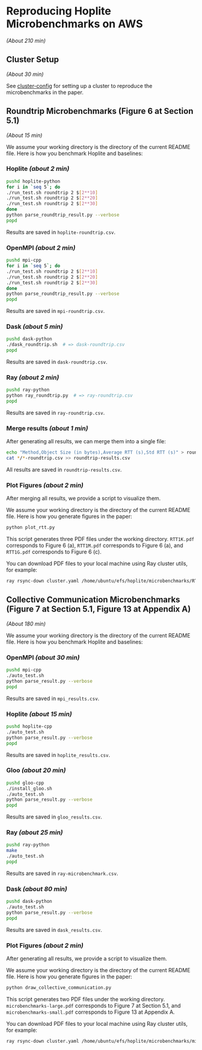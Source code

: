 # Reproducing Hoplite Microbenchmarks on AWS

_(About 210 min)_

## Cluster Setup

_(About 30 min)_

See [cluster-config](cluster-config) for setting up a cluster to reproduce the microbenchmarks in the paper.

## Roundtrip Microbenchmarks (Figure 6 at Section 5.1)

_(About 15 min)_

We assume your working directory is the directory of the current README file. Here is how you benchmark Hoplite and baselines:

### Hoplite _(about 2 min)_

```bash
pushd hoplite-python
for i in `seq 5`; do
./run_test.sh roundtrip 2 $[2**10]
./run_test.sh roundtrip 2 $[2**20]
./run_test.sh roundtrip 2 $[2**30]
done
python parse_roundtrip_result.py --verbose
popd
```

Results are saved in `hoplite-roundtrip.csv`.

### OpenMPI _(about 2 min)_

```bash
pushd mpi-cpp
for i in `seq 5`; do
./run_test.sh roundtrip 2 $[2**10]
./run_test.sh roundtrip 2 $[2**20]
./run_test.sh roundtrip 2 $[2**30]
done
python parse_roundtrip_result.py --verbose
popd
```

Results are saved in `mpi-roundtrip.csv`.

### Dask _(about 5 min)_

```bash
pushd dask-python
./dask_roundtrip.sh  # => dask-roundtrip.csv
popd
```

Results are saved in `dask-roundtrip.csv`.


### Ray _(about 2 min)_

```bash
pushd ray-python
python ray_roundtrip.py  # => ray-roundtrip.csv
popd
```

Results are saved in `ray-roundtrip.csv`.


### Merge results _(about 1 min)_

After generating all results, we can merge them into a single file:

```bash
echo "Method,Object Size (in bytes),Average RTT (s),Std RTT (s)" > roundtrip-results.csv
cat */*-roundtrip.csv >> roundtrip-results.csv
```

All results are saved in `roundtrip-results.csv`.

### Plot Figures _(about 2 min)_

After merging all results, we provide a script to visualize them.

We assume your working directory is the directory of the current README file. Here is how you generate figures in the paper:

```bash
python plot_rtt.py
```

This script generates three PDF files under the working directory. `RTT1K.pdf` corresponds to Figure 6 (a), `RTT1M.pdf` corresponds to Figure 6 (a), and `RTT1G.pdf` corresponds to Figure 6 (c).

You can download PDF files to your local machine using Ray cluster utils, for example:

```bash
ray rsync-down cluster.yaml /home/ubuntu/efs/hoplite/microbenchmarks/RTT1K.pdf .
```


## Collective Communication Microbenchmarks (Figure 7 at Section 5.1, Figure 13 at Appendix A)

_(About 180 min)_

We assume your working directory is the directory of the current README file. Here is how you benchmark Hoplite and baselines:

### OpenMPI _(about 30 min)_

```bash
pushd mpi-cpp
./auto_test.sh
python parse_result.py --verbose
popd
```

Results are saved in `mpi_results.csv`.

### Hoplite _(about 15 min)_

```bash
pushd hoplite-cpp
./auto_test.sh
python parse_result.py --verbose
popd
```

Results are saved in `hoplite_results.csv`.

### Gloo _(about 20 min)_

```bash
pushd gloo-cpp
./install_gloo.sh
./auto_test.sh
python parse_result.py --verbose
popd
```

Results are saved in `gloo_results.csv`.

### Ray _(about 25 min)_

```bash
pushd ray-python
make
./auto_test.sh
popd
```

Results are saved in `ray-microbenchmark.csv`.

### Dask _(about 80 min)_

```bash
pushd dask-python
./auto_test.sh
python parse_result.py --verbose
popd
```

Results are saved in `dask_results.csv`.

### Plot Figures _(about 2 min)_

After generating all results, we provide a script to visualize them.

We assume your working directory is the directory of the current README file. Here is how you generate figures in the paper:

```bash
python draw_collective_communication.py
```

This script generates two PDF files under the working directory. `microbenchmarks-large.pdf` corresponds to Figure 7 at Section 5.1, and `microbenchmarks-small.pdf` corresponds to Figure 13 at Appendix A.

You can download PDF files to your local machine using Ray cluster utils, for example:

```bash
ray rsync-down cluster.yaml /home/ubuntu/efs/hoplite/microbenchmarks/microbenchmarks-large.pdf .
```
